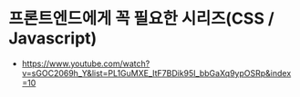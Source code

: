 # 프론트엔드에게 꼭 필요한 시리즈(CSS / Javascript)
- https://www.youtube.com/watch?v=sGOC2069h_Y&list=PL1GuMXE_ItF7BDik95I_bbGaXq9ypOSRp&index=10